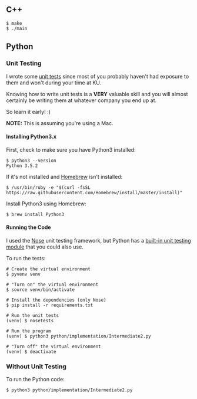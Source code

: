 ## C++

```
$ make
$ ./main
```

## Python

### Unit Testing

I wrote some [unit tests](https://en.wikipedia.org/wiki/Unit_testing) since most of you probably haven't had exposure
to them and won't during your time at KU.<br>

Knowing how to write unit tests is a __VERY__ valuable skill and you will almost certainly be writing them at whatever
company you end up at.

So learn it early! :)

__NOTE:__ This is assuming you're using a Mac.


#### Installing Python3.x

First, check to make sure you have Python3 installed:

```
$ python3 --version
Python 3.5.2
```

If it's not installed and [Homebrew](http://brew.sh/) isn't installed:

```
$ /usr/bin/ruby -e "$(curl -fsSL https://raw.githubusercontent.com/Homebrew/install/master/install)"
```

Install Python3 using Homebrew:

```
$ brew install Python3
```

#### Running the Code

I used the [Nose](http://nose.readthedocs.io/en/latest/) unit testing framework, but Python has a
[built-in unit testing module](https://docs.python.org/3/library/unittest.html) that you could also use.<br>

To run the tests:
```
# Create the virtual environment
$ pyvenv venv

# "Turn on" the virtual environment
$ source venv/bin/activate

# Install the dependencies (only Nose)
$ pip install -r requirements.txt

# Run the unit tests
(venv) $ nosetests

# Run the program
(venv) $ python3 python/implementation/Intermediate2.py

# "Turn off" the virtual environment
(venv) $ deactivate
```

### Without Unit Testing

To run the Python code:
```
$ python3 python/implementation/Intermediate2.py
```
